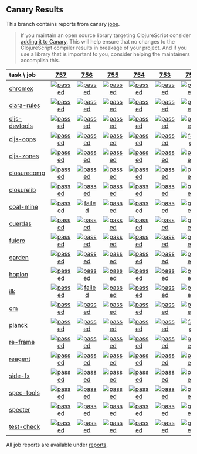 ## Canary Results

This branch contains reports from canary [jobs](https://github.com/cljs-oss/canary/tree/jobs).

> If you maintain an open source library targeting ClojureScript consider [adding it to Canary](https://github.com/cljs-oss/canary/tree/master#how-to-participate). This will help ensure that no changes to the ClojureScript compiler results in breakage of your project. And if you use a library that is important to you, consider helping the maintainers accomplish this.

[//]: # (begin_overview_table)

| task \ job | <a href="reports/2019/01/06/job-000757-1.10.505-d44a751" title="job #757 finished on 2019-01-06">757</a> | <a href="reports/2019/01/06/job-000756-1.10.505-a6ebc07" title="job #756 finished on 2019-01-06">756</a> | <a href="reports/2019/01/06/job-000755-1.10.504-731be5e" title="job #755 finished on 2019-01-06">755</a> | <a href="reports/2019/01/05/job-000754-1.10.504-731be5e" title="job #754 finished on 2019-01-05">754</a> | <a href="reports/2019/01/04/job-000753-1.10.505-eb9e4d8" title="job #753 finished on 2019-01-04">753</a> | <a href="reports/2019/01/04/job-000752-1.10.505-b94282a" title="job #752 finished on 2019-01-04">752</a> | <a href="reports/2019/01/04/job-000751-1.10.505-f58cc48" title="job #751 finished on 2019-01-04">751</a> | <a href="reports/2019/01/02/job-000750-1.10.503-e0d499c" title="job #750 finished on 2019-01-02">750</a> | <a href="reports/2019/01/01/job-000749-1.10.497-5a52244" title="job #749 finished on 2019-01-01">749</a> | <a href="reports/2018/12/31/job-000748-1.10.497-5a52244" title="job #748 finished on 2018-12-31">748</a> |
| :--- | :---: | :---: | :---: | :---: | :---: | :---: | :---: | :---: | :---: | :---: |
| [chromex](https://github.com/binaryage/chromex) | <a href="reports/2019/01/06/job-000757-1.10.505-d44a751#-chromex"><img title="passed" src="http://box.binaryage.com/s-passed.svg"><a> | <a href="reports/2019/01/06/job-000756-1.10.505-a6ebc07#-chromex"><img title="passed" src="http://box.binaryage.com/s-passed.svg"><a> | <a href="reports/2019/01/06/job-000755-1.10.504-731be5e#-chromex"><img title="passed" src="http://box.binaryage.com/s-passed.svg"><a> | <a href="reports/2019/01/05/job-000754-1.10.504-731be5e#-chromex"><img title="passed" src="http://box.binaryage.com/s-passed.svg"><a> | <a href="reports/2019/01/04/job-000753-1.10.505-eb9e4d8#-chromex"><img title="passed" src="http://box.binaryage.com/s-passed.svg"><a> | <a href="reports/2019/01/04/job-000752-1.10.505-b94282a#-chromex"><img title="passed" src="http://box.binaryage.com/s-passed.svg"><a> | <a href="reports/2019/01/04/job-000751-1.10.505-f58cc48#-chromex"><img title="failed" src="http://box.binaryage.com/s-failed.svg"><a> | <a href="reports/2019/01/02/job-000750-1.10.503-e0d499c#-chromex"><img title="passed" src="http://box.binaryage.com/s-passed.svg"><a> | <a href="reports/2019/01/01/job-000749-1.10.497-5a52244#-chromex"><img title="passed" src="http://box.binaryage.com/s-passed.svg"><a> | <a href="reports/2018/12/31/job-000748-1.10.497-5a52244#-chromex"><img title="passed" src="http://box.binaryage.com/s-passed.svg"><a> |
| [clara-rules](https://github.com/cerner/clara-rules) | <a href="reports/2019/01/06/job-000757-1.10.505-d44a751#-clara-rules"><img title="passed" src="http://box.binaryage.com/s-passed.svg"><a> | <a href="reports/2019/01/06/job-000756-1.10.505-a6ebc07#-clara-rules"><img title="passed" src="http://box.binaryage.com/s-passed.svg"><a> | <a href="reports/2019/01/06/job-000755-1.10.504-731be5e#-clara-rules"><img title="passed" src="http://box.binaryage.com/s-passed.svg"><a> | <a href="reports/2019/01/05/job-000754-1.10.504-731be5e#-clara-rules"><img title="passed" src="http://box.binaryage.com/s-passed.svg"><a> | <a href="reports/2019/01/04/job-000753-1.10.505-eb9e4d8#-clara-rules"><img title="passed" src="http://box.binaryage.com/s-passed.svg"><a> | <a href="reports/2019/01/04/job-000752-1.10.505-b94282a#-clara-rules"><img title="passed" src="http://box.binaryage.com/s-passed.svg"><a> | <a href="reports/2019/01/04/job-000751-1.10.505-f58cc48#-clara-rules"><img title="passed" src="http://box.binaryage.com/s-passed.svg"><a> | <a href="reports/2019/01/02/job-000750-1.10.503-e0d499c#-clara-rules"><img title="passed" src="http://box.binaryage.com/s-passed.svg"><a> | <a href="reports/2019/01/01/job-000749-1.10.497-5a52244#-clara-rules"><img title="passed" src="http://box.binaryage.com/s-passed.svg"><a> | <a href="reports/2018/12/31/job-000748-1.10.497-5a52244#-clara-rules"><img title="passed" src="http://box.binaryage.com/s-passed.svg"><a> |
| [cljs-devtools](https://github.com/binaryage/cljs-devtools) | <a href="reports/2019/01/06/job-000757-1.10.505-d44a751#-cljs-devtools"><img title="passed" src="http://box.binaryage.com/s-passed.svg"><a> | <a href="reports/2019/01/06/job-000756-1.10.505-a6ebc07#-cljs-devtools"><img title="passed" src="http://box.binaryage.com/s-passed.svg"><a> | <a href="reports/2019/01/06/job-000755-1.10.504-731be5e#-cljs-devtools"><img title="passed" src="http://box.binaryage.com/s-passed.svg"><a> | <a href="reports/2019/01/05/job-000754-1.10.504-731be5e#-cljs-devtools"><img title="passed" src="http://box.binaryage.com/s-passed.svg"><a> | <a href="reports/2019/01/04/job-000753-1.10.505-eb9e4d8#-cljs-devtools"><img title="passed" src="http://box.binaryage.com/s-passed.svg"><a> | <a href="reports/2019/01/04/job-000752-1.10.505-b94282a#-cljs-devtools"><img title="passed" src="http://box.binaryage.com/s-passed.svg"><a> | <a href="reports/2019/01/04/job-000751-1.10.505-f58cc48#-cljs-devtools"><img title="passed" src="http://box.binaryage.com/s-passed.svg"><a> | <a href="reports/2019/01/02/job-000750-1.10.503-e0d499c#-cljs-devtools"><img title="passed" src="http://box.binaryage.com/s-passed.svg"><a> | <a href="reports/2019/01/01/job-000749-1.10.497-5a52244#-cljs-devtools"><img title="passed" src="http://box.binaryage.com/s-passed.svg"><a> | <a href="reports/2018/12/31/job-000748-1.10.497-5a52244#-cljs-devtools"><img title="passed" src="http://box.binaryage.com/s-passed.svg"><a> |
| [cljs-oops](https://github.com/binaryage/cljs-oops) | <a href="reports/2019/01/06/job-000757-1.10.505-d44a751#-cljs-oops"><img title="passed" src="http://box.binaryage.com/s-passed.svg"><a> | <a href="reports/2019/01/06/job-000756-1.10.505-a6ebc07#-cljs-oops"><img title="passed" src="http://box.binaryage.com/s-passed.svg"><a> | <a href="reports/2019/01/06/job-000755-1.10.504-731be5e#-cljs-oops"><img title="passed" src="http://box.binaryage.com/s-passed.svg"><a> | <a href="reports/2019/01/05/job-000754-1.10.504-731be5e#-cljs-oops"><img title="passed" src="http://box.binaryage.com/s-passed.svg"><a> | <a href="reports/2019/01/04/job-000753-1.10.505-eb9e4d8#-cljs-oops"><img title="passed" src="http://box.binaryage.com/s-passed.svg"><a> | <a href="reports/2019/01/04/job-000752-1.10.505-b94282a#-cljs-oops"><img title="failed" src="http://box.binaryage.com/s-failed.svg"><a> | <a href="reports/2019/01/04/job-000751-1.10.505-f58cc48#-cljs-oops"><img title="passed" src="http://box.binaryage.com/s-passed.svg"><a> | <a href="reports/2019/01/02/job-000750-1.10.503-e0d499c#-cljs-oops"><img title="passed" src="http://box.binaryage.com/s-passed.svg"><a> | <a href="reports/2019/01/01/job-000749-1.10.497-5a52244#-cljs-oops"><img title="passed" src="http://box.binaryage.com/s-passed.svg"><a> | <a href="reports/2018/12/31/job-000748-1.10.497-5a52244#-cljs-oops"><img title="passed" src="http://box.binaryage.com/s-passed.svg"><a> |
| [cljs-zones](https://github.com/binaryage/cljs-zones) | <a href="reports/2019/01/06/job-000757-1.10.505-d44a751#-cljs-zones"><img title="passed" src="http://box.binaryage.com/s-passed.svg"><a> | <a href="reports/2019/01/06/job-000756-1.10.505-a6ebc07#-cljs-zones"><img title="passed" src="http://box.binaryage.com/s-passed.svg"><a> | <a href="reports/2019/01/06/job-000755-1.10.504-731be5e#-cljs-zones"><img title="passed" src="http://box.binaryage.com/s-passed.svg"><a> | <a href="reports/2019/01/05/job-000754-1.10.504-731be5e#-cljs-zones"><img title="passed" src="http://box.binaryage.com/s-passed.svg"><a> | <a href="reports/2019/01/04/job-000753-1.10.505-eb9e4d8#-cljs-zones"><img title="passed" src="http://box.binaryage.com/s-passed.svg"><a> | <a href="reports/2019/01/04/job-000752-1.10.505-b94282a#-cljs-zones"><img title="passed" src="http://box.binaryage.com/s-passed.svg"><a> | <a href="reports/2019/01/04/job-000751-1.10.505-f58cc48#-cljs-zones"><img title="passed" src="http://box.binaryage.com/s-passed.svg"><a> | <a href="reports/2019/01/02/job-000750-1.10.503-e0d499c#-cljs-zones"><img title="passed" src="http://box.binaryage.com/s-passed.svg"><a> | <a href="reports/2019/01/01/job-000749-1.10.497-5a52244#-cljs-zones"><img title="passed" src="http://box.binaryage.com/s-passed.svg"><a> | <a href="reports/2018/12/31/job-000748-1.10.497-5a52244#-cljs-zones"><img title="passed" src="http://box.binaryage.com/s-passed.svg"><a> |
| [closurecomp](https://github.com/mfikes/closurecomp) | <a href="reports/2019/01/06/job-000757-1.10.505-d44a751#-closurecomp"><img title="passed" src="http://box.binaryage.com/s-passed.svg"><a> | <a href="reports/2019/01/06/job-000756-1.10.505-a6ebc07#-closurecomp"><img title="passed" src="http://box.binaryage.com/s-passed.svg"><a> | <a href="reports/2019/01/06/job-000755-1.10.504-731be5e#-closurecomp"><img title="passed" src="http://box.binaryage.com/s-passed.svg"><a> | <a href="reports/2019/01/05/job-000754-1.10.504-731be5e#-closurecomp"><img title="passed" src="http://box.binaryage.com/s-passed.svg"><a> | <a href="reports/2019/01/04/job-000753-1.10.505-eb9e4d8#-closurecomp"><img title="passed" src="http://box.binaryage.com/s-passed.svg"><a> | <a href="reports/2019/01/04/job-000752-1.10.505-b94282a#-closurecomp"><img title="passed" src="http://box.binaryage.com/s-passed.svg"><a> | <a href="reports/2019/01/04/job-000751-1.10.505-f58cc48#-closurecomp"><img title="passed" src="http://box.binaryage.com/s-passed.svg"><a> | <a href="reports/2019/01/02/job-000750-1.10.503-e0d499c#-closurecomp"><img title="passed" src="http://box.binaryage.com/s-passed.svg"><a> | <a href="reports/2019/01/01/job-000749-1.10.497-5a52244#-closurecomp"><img title="passed" src="http://box.binaryage.com/s-passed.svg"><a> | <a href="reports/2018/12/31/job-000748-1.10.497-5a52244#-closurecomp"><img title="passed" src="http://box.binaryage.com/s-passed.svg"><a> |
| [closurelib](https://github.com/mfikes/closurelib) | <a href="reports/2019/01/06/job-000757-1.10.505-d44a751#-closurelib"><img title="passed" src="http://box.binaryage.com/s-passed.svg"><a> | <a href="reports/2019/01/06/job-000756-1.10.505-a6ebc07#-closurelib"><img title="passed" src="http://box.binaryage.com/s-passed.svg"><a> | <a href="reports/2019/01/06/job-000755-1.10.504-731be5e#-closurelib"><img title="passed" src="http://box.binaryage.com/s-passed.svg"><a> | <a href="reports/2019/01/05/job-000754-1.10.504-731be5e#-closurelib"><img title="passed" src="http://box.binaryage.com/s-passed.svg"><a> | <a href="reports/2019/01/04/job-000753-1.10.505-eb9e4d8#-closurelib"><img title="passed" src="http://box.binaryage.com/s-passed.svg"><a> | <a href="reports/2019/01/04/job-000752-1.10.505-b94282a#-closurelib"><img title="passed" src="http://box.binaryage.com/s-passed.svg"><a> | <a href="reports/2019/01/04/job-000751-1.10.505-f58cc48#-closurelib"><img title="passed" src="http://box.binaryage.com/s-passed.svg"><a> | <a href="reports/2019/01/02/job-000750-1.10.503-e0d499c#-closurelib"><img title="passed" src="http://box.binaryage.com/s-passed.svg"><a> | <a href="reports/2019/01/01/job-000749-1.10.497-5a52244#-closurelib"><img title="passed" src="http://box.binaryage.com/s-passed.svg"><a> | <a href="reports/2018/12/31/job-000748-1.10.497-5a52244#-closurelib"><img title="passed" src="http://box.binaryage.com/s-passed.svg"><a> |
| [coal-mine](https://github.com/mfikes/coal-mine) | <a href="reports/2019/01/06/job-000757-1.10.505-d44a751#-coal-mine"><img title="passed" src="http://box.binaryage.com/s-passed.svg"><a> | <a href="reports/2019/01/06/job-000756-1.10.505-a6ebc07#-coal-mine"><img title="failed" src="http://box.binaryage.com/s-failed.svg"><a> | <a href="reports/2019/01/06/job-000755-1.10.504-731be5e#-coal-mine"><img title="passed" src="http://box.binaryage.com/s-passed.svg"><a> | <a href="reports/2019/01/05/job-000754-1.10.504-731be5e#-coal-mine"><img title="passed" src="http://box.binaryage.com/s-passed.svg"><a> | <a href="reports/2019/01/04/job-000753-1.10.505-eb9e4d8#-coal-mine"><img title="passed" src="http://box.binaryage.com/s-passed.svg"><a> | <a href="reports/2019/01/04/job-000752-1.10.505-b94282a#-coal-mine"><img title="passed" src="http://box.binaryage.com/s-passed.svg"><a> | <a href="reports/2019/01/04/job-000751-1.10.505-f58cc48#-coal-mine"><img title="passed" src="http://box.binaryage.com/s-passed.svg"><a> | <a href="reports/2019/01/02/job-000750-1.10.503-e0d499c#-coal-mine"><img title="passed" src="http://box.binaryage.com/s-passed.svg"><a> | <a href="reports/2019/01/01/job-000749-1.10.497-5a52244#-coal-mine"><img title="passed" src="http://box.binaryage.com/s-passed.svg"><a> | <a href="reports/2018/12/31/job-000748-1.10.497-5a52244#-coal-mine"><img title="passed" src="http://box.binaryage.com/s-passed.svg"><a> |
| [cuerdas](https://github.com/funcool/cuerdas) | <a href="reports/2019/01/06/job-000757-1.10.505-d44a751#-cuerdas"><img title="passed" src="http://box.binaryage.com/s-passed.svg"><a> | <a href="reports/2019/01/06/job-000756-1.10.505-a6ebc07#-cuerdas"><img title="passed" src="http://box.binaryage.com/s-passed.svg"><a> | <a href="reports/2019/01/06/job-000755-1.10.504-731be5e#-cuerdas"><img title="passed" src="http://box.binaryage.com/s-passed.svg"><a> | <a href="reports/2019/01/05/job-000754-1.10.504-731be5e#-cuerdas"><img title="passed" src="http://box.binaryage.com/s-passed.svg"><a> | <a href="reports/2019/01/04/job-000753-1.10.505-eb9e4d8#-cuerdas"><img title="passed" src="http://box.binaryage.com/s-passed.svg"><a> | <a href="reports/2019/01/04/job-000752-1.10.505-b94282a#-cuerdas"><img title="passed" src="http://box.binaryage.com/s-passed.svg"><a> | <a href="reports/2019/01/04/job-000751-1.10.505-f58cc48#-cuerdas"><img title="passed" src="http://box.binaryage.com/s-passed.svg"><a> | <a href="reports/2019/01/02/job-000750-1.10.503-e0d499c#-cuerdas"><img title="passed" src="http://box.binaryage.com/s-passed.svg"><a> | <a href="reports/2019/01/01/job-000749-1.10.497-5a52244#-cuerdas"><img title="passed" src="http://box.binaryage.com/s-passed.svg"><a> | <a href="reports/2018/12/31/job-000748-1.10.497-5a52244#-cuerdas"><img title="passed" src="http://box.binaryage.com/s-passed.svg"><a> |
| [fulcro](https://github.com/fulcrologic/fulcro) | <a href="reports/2019/01/06/job-000757-1.10.505-d44a751#-fulcro"><img title="passed" src="http://box.binaryage.com/s-passed.svg"><a> | <a href="reports/2019/01/06/job-000756-1.10.505-a6ebc07#-fulcro"><img title="passed" src="http://box.binaryage.com/s-passed.svg"><a> | <a href="reports/2019/01/06/job-000755-1.10.504-731be5e#-fulcro"><img title="passed" src="http://box.binaryage.com/s-passed.svg"><a> | <a href="reports/2019/01/05/job-000754-1.10.504-731be5e#-fulcro"><img title="passed" src="http://box.binaryage.com/s-passed.svg"><a> | <a href="reports/2019/01/04/job-000753-1.10.505-eb9e4d8#-fulcro"><img title="passed" src="http://box.binaryage.com/s-passed.svg"><a> | <a href="reports/2019/01/04/job-000752-1.10.505-b94282a#-fulcro"><img title="passed" src="http://box.binaryage.com/s-passed.svg"><a> | <a href="reports/2019/01/04/job-000751-1.10.505-f58cc48#-fulcro"><img title="passed" src="http://box.binaryage.com/s-passed.svg"><a> | <a href="reports/2019/01/02/job-000750-1.10.503-e0d499c#-fulcro"><img title="passed" src="http://box.binaryage.com/s-passed.svg"><a> | <a href="reports/2019/01/01/job-000749-1.10.497-5a52244#-fulcro"><img title="passed" src="http://box.binaryage.com/s-passed.svg"><a> | <a href="reports/2018/12/31/job-000748-1.10.497-5a52244#-fulcro"><img title="passed" src="http://box.binaryage.com/s-passed.svg"><a> |
| [garden](https://github.com/noprompt/garden) | <a href="reports/2019/01/06/job-000757-1.10.505-d44a751#-garden"><img title="passed" src="http://box.binaryage.com/s-passed.svg"><a> | <a href="reports/2019/01/06/job-000756-1.10.505-a6ebc07#-garden"><img title="passed" src="http://box.binaryage.com/s-passed.svg"><a> | <a href="reports/2019/01/06/job-000755-1.10.504-731be5e#-garden"><img title="passed" src="http://box.binaryage.com/s-passed.svg"><a> | <a href="reports/2019/01/05/job-000754-1.10.504-731be5e#-garden"><img title="passed" src="http://box.binaryage.com/s-passed.svg"><a> | <a href="reports/2019/01/04/job-000753-1.10.505-eb9e4d8#-garden"><img title="passed" src="http://box.binaryage.com/s-passed.svg"><a> | <a href="reports/2019/01/04/job-000752-1.10.505-b94282a#-garden"><img title="passed" src="http://box.binaryage.com/s-passed.svg"><a> | <a href="reports/2019/01/04/job-000751-1.10.505-f58cc48#-garden"><img title="passed" src="http://box.binaryage.com/s-passed.svg"><a> | <a href="reports/2019/01/02/job-000750-1.10.503-e0d499c#-garden"><img title="passed" src="http://box.binaryage.com/s-passed.svg"><a> | <a href="reports/2019/01/01/job-000749-1.10.497-5a52244#-garden"><img title="passed" src="http://box.binaryage.com/s-passed.svg"><a> | <a href="reports/2018/12/31/job-000748-1.10.497-5a52244#-garden"><img title="passed" src="http://box.binaryage.com/s-passed.svg"><a> |
| [hoplon](https://github.com/hoplon/hoplon) | <a href="reports/2019/01/06/job-000757-1.10.505-d44a751#-hoplon"><img title="passed" src="http://box.binaryage.com/s-passed.svg"><a> | <a href="reports/2019/01/06/job-000756-1.10.505-a6ebc07#-hoplon"><img title="passed" src="http://box.binaryage.com/s-passed.svg"><a> | <a href="reports/2019/01/06/job-000755-1.10.504-731be5e#-hoplon"><img title="passed" src="http://box.binaryage.com/s-passed.svg"><a> | <a href="reports/2019/01/05/job-000754-1.10.504-731be5e#-hoplon"><img title="passed" src="http://box.binaryage.com/s-passed.svg"><a> | <a href="reports/2019/01/04/job-000753-1.10.505-eb9e4d8#-hoplon"><img title="passed" src="http://box.binaryage.com/s-passed.svg"><a> | <a href="reports/2019/01/04/job-000752-1.10.505-b94282a#-hoplon"><img title="passed" src="http://box.binaryage.com/s-passed.svg"><a> | <a href="reports/2019/01/04/job-000751-1.10.505-f58cc48#-hoplon"><img title="passed" src="http://box.binaryage.com/s-passed.svg"><a> | <a href="reports/2019/01/02/job-000750-1.10.503-e0d499c#-hoplon"><img title="passed" src="http://box.binaryage.com/s-passed.svg"><a> | <a href="reports/2019/01/01/job-000749-1.10.497-5a52244#-hoplon"><img title="passed" src="http://box.binaryage.com/s-passed.svg"><a> | <a href="reports/2018/12/31/job-000748-1.10.497-5a52244#-hoplon"><img title="passed" src="http://box.binaryage.com/s-passed.svg"><a> |
| [ilk](https://github.com/mfikes/ilk) | <a href="reports/2019/01/06/job-000757-1.10.505-d44a751#-ilk"><img title="passed" src="http://box.binaryage.com/s-passed.svg"><a> | <a href="reports/2019/01/06/job-000756-1.10.505-a6ebc07#-ilk"><img title="failed" src="http://box.binaryage.com/s-failed.svg"><a> | <a href="reports/2019/01/06/job-000755-1.10.504-731be5e#-ilk"><img title="passed" src="http://box.binaryage.com/s-passed.svg"><a> | <a href="reports/2019/01/05/job-000754-1.10.504-731be5e#-ilk"><img title="passed" src="http://box.binaryage.com/s-passed.svg"><a> | <a href="reports/2019/01/04/job-000753-1.10.505-eb9e4d8#-ilk"><img title="passed" src="http://box.binaryage.com/s-passed.svg"><a> | <a href="reports/2019/01/04/job-000752-1.10.505-b94282a#-ilk"><img title="passed" src="http://box.binaryage.com/s-passed.svg"><a> | <a href="reports/2019/01/04/job-000751-1.10.505-f58cc48#-ilk"><img title="passed" src="http://box.binaryage.com/s-passed.svg"><a> | <a href="reports/2019/01/02/job-000750-1.10.503-e0d499c#-ilk"><img title="passed" src="http://box.binaryage.com/s-passed.svg"><a> | <a href="reports/2019/01/01/job-000749-1.10.497-5a52244#-ilk"><img title="passed" src="http://box.binaryage.com/s-passed.svg"><a> | <a href="reports/2018/12/31/job-000748-1.10.497-5a52244#-ilk"><img title="passed" src="http://box.binaryage.com/s-passed.svg"><a> |
| [om](https://github.com/omcljs/om) | <a href="reports/2019/01/06/job-000757-1.10.505-d44a751#-om"><img title="passed" src="http://box.binaryage.com/s-passed.svg"><a> | <a href="reports/2019/01/06/job-000756-1.10.505-a6ebc07#-om"><img title="passed" src="http://box.binaryage.com/s-passed.svg"><a> | <a href="reports/2019/01/06/job-000755-1.10.504-731be5e#-om"><img title="passed" src="http://box.binaryage.com/s-passed.svg"><a> | <a href="reports/2019/01/05/job-000754-1.10.504-731be5e#-om"><img title="passed" src="http://box.binaryage.com/s-passed.svg"><a> | <a href="reports/2019/01/04/job-000753-1.10.505-eb9e4d8#-om"><img title="passed" src="http://box.binaryage.com/s-passed.svg"><a> | <a href="reports/2019/01/04/job-000752-1.10.505-b94282a#-om"><img title="passed" src="http://box.binaryage.com/s-passed.svg"><a> | <a href="reports/2019/01/04/job-000751-1.10.505-f58cc48#-om"><img title="passed" src="http://box.binaryage.com/s-passed.svg"><a> | <a href="reports/2019/01/02/job-000750-1.10.503-e0d499c#-om"><img title="passed" src="http://box.binaryage.com/s-passed.svg"><a> | <a href="reports/2019/01/01/job-000749-1.10.497-5a52244#-om"><img title="passed" src="http://box.binaryage.com/s-passed.svg"><a> | <a href="reports/2018/12/31/job-000748-1.10.497-5a52244#-om"><img title="passed" src="http://box.binaryage.com/s-passed.svg"><a> |
| [planck](https://github.com/planck-repl/planck) | <a href="reports/2019/01/06/job-000757-1.10.505-d44a751#-planck"><img title="passed" src="http://box.binaryage.com/s-passed.svg"><a> | <a href="reports/2019/01/06/job-000756-1.10.505-a6ebc07#-planck"><img title="passed" src="http://box.binaryage.com/s-passed.svg"><a> | <a href="reports/2019/01/06/job-000755-1.10.504-731be5e#-planck"><img title="passed" src="http://box.binaryage.com/s-passed.svg"><a> | <a href="reports/2019/01/05/job-000754-1.10.504-731be5e#-planck"><img title="passed" src="http://box.binaryage.com/s-passed.svg"><a> | <a href="reports/2019/01/04/job-000753-1.10.505-eb9e4d8#-planck"><img title="passed" src="http://box.binaryage.com/s-passed.svg"><a> | <a href="reports/2019/01/04/job-000752-1.10.505-b94282a#-planck"><img title="failed" src="http://box.binaryage.com/s-failed.svg"><a> | <a href="reports/2019/01/04/job-000751-1.10.505-f58cc48#-planck"><img title="passed" src="http://box.binaryage.com/s-passed.svg"><a> | <a href="reports/2019/01/02/job-000750-1.10.503-e0d499c#-planck"><img title="passed" src="http://box.binaryage.com/s-passed.svg"><a> | <a href="reports/2019/01/01/job-000749-1.10.497-5a52244#-planck"><img title="passed" src="http://box.binaryage.com/s-passed.svg"><a> | <a href="reports/2018/12/31/job-000748-1.10.497-5a52244#-planck"><img title="passed" src="http://box.binaryage.com/s-passed.svg"><a> |
| [re-frame](https://github.com/Day8/re-frame) | <a href="reports/2019/01/06/job-000757-1.10.505-d44a751#-re-frame"><img title="passed" src="http://box.binaryage.com/s-passed.svg"><a> | <a href="reports/2019/01/06/job-000756-1.10.505-a6ebc07#-re-frame"><img title="passed" src="http://box.binaryage.com/s-passed.svg"><a> | <a href="reports/2019/01/06/job-000755-1.10.504-731be5e#-re-frame"><img title="passed" src="http://box.binaryage.com/s-passed.svg"><a> | <a href="reports/2019/01/05/job-000754-1.10.504-731be5e#-re-frame"><img title="passed" src="http://box.binaryage.com/s-passed.svg"><a> | <a href="reports/2019/01/04/job-000753-1.10.505-eb9e4d8#-re-frame"><img title="passed" src="http://box.binaryage.com/s-passed.svg"><a> | <a href="reports/2019/01/04/job-000752-1.10.505-b94282a#-re-frame"><img title="passed" src="http://box.binaryage.com/s-passed.svg"><a> | <a href="reports/2019/01/04/job-000751-1.10.505-f58cc48#-re-frame"><img title="passed" src="http://box.binaryage.com/s-passed.svg"><a> | <a href="reports/2019/01/02/job-000750-1.10.503-e0d499c#-re-frame"><img title="passed" src="http://box.binaryage.com/s-passed.svg"><a> | <a href="reports/2019/01/01/job-000749-1.10.497-5a52244#-re-frame"><img title="passed" src="http://box.binaryage.com/s-passed.svg"><a> | <a href="reports/2018/12/31/job-000748-1.10.497-5a52244#-re-frame"><img title="passed" src="http://box.binaryage.com/s-passed.svg"><a> |
| [reagent](https://github.com/reagent-project/reagent) | <a href="reports/2019/01/06/job-000757-1.10.505-d44a751#-reagent"><img title="passed" src="http://box.binaryage.com/s-passed.svg"><a> | <a href="reports/2019/01/06/job-000756-1.10.505-a6ebc07#-reagent"><img title="passed" src="http://box.binaryage.com/s-passed.svg"><a> | <a href="reports/2019/01/06/job-000755-1.10.504-731be5e#-reagent"><img title="passed" src="http://box.binaryage.com/s-passed.svg"><a> | <a href="reports/2019/01/05/job-000754-1.10.504-731be5e#-reagent"><img title="passed" src="http://box.binaryage.com/s-passed.svg"><a> | <a href="reports/2019/01/04/job-000753-1.10.505-eb9e4d8#-reagent"><img title="passed" src="http://box.binaryage.com/s-passed.svg"><a> | <a href="reports/2019/01/04/job-000752-1.10.505-b94282a#-reagent"><img title="passed" src="http://box.binaryage.com/s-passed.svg"><a> | <a href="reports/2019/01/04/job-000751-1.10.505-f58cc48#-reagent"><img title="passed" src="http://box.binaryage.com/s-passed.svg"><a> | <a href="reports/2019/01/02/job-000750-1.10.503-e0d499c#-reagent"><img title="passed" src="http://box.binaryage.com/s-passed.svg"><a> | <a href="reports/2019/01/01/job-000749-1.10.497-5a52244#-reagent"><img title="passed" src="http://box.binaryage.com/s-passed.svg"><a> | <a href="reports/2018/12/31/job-000748-1.10.497-5a52244#-reagent"><img title="passed" src="http://box.binaryage.com/s-passed.svg"><a> |
| [side-fx](https://github.com/cljsrn/side-fx) | <a href="reports/2019/01/06/job-000757-1.10.505-d44a751#-side-fx"><img title="passed" src="http://box.binaryage.com/s-passed.svg"><a> | <a href="reports/2019/01/06/job-000756-1.10.505-a6ebc07#-side-fx"><img title="passed" src="http://box.binaryage.com/s-passed.svg"><a> | <a href="reports/2019/01/06/job-000755-1.10.504-731be5e#-side-fx"><img title="passed" src="http://box.binaryage.com/s-passed.svg"><a> | <a href="reports/2019/01/05/job-000754-1.10.504-731be5e#-side-fx"><img title="passed" src="http://box.binaryage.com/s-passed.svg"><a> | <a href="reports/2019/01/04/job-000753-1.10.505-eb9e4d8#-side-fx"><img title="passed" src="http://box.binaryage.com/s-passed.svg"><a> | <a href="reports/2019/01/04/job-000752-1.10.505-b94282a#-side-fx"><img title="passed" src="http://box.binaryage.com/s-passed.svg"><a> | <a href="reports/2019/01/04/job-000751-1.10.505-f58cc48#-side-fx"><img title="passed" src="http://box.binaryage.com/s-passed.svg"><a> | <a href="reports/2019/01/02/job-000750-1.10.503-e0d499c#-side-fx"><img title="passed" src="http://box.binaryage.com/s-passed.svg"><a> | <a href="reports/2019/01/01/job-000749-1.10.497-5a52244#-side-fx"><img title="passed" src="http://box.binaryage.com/s-passed.svg"><a> | <a href="reports/2018/12/31/job-000748-1.10.497-5a52244#-side-fx"><img title="passed" src="http://box.binaryage.com/s-passed.svg"><a> |
| [spec-tools](https://github.com/metosin/spec-tools) | <a href="reports/2019/01/06/job-000757-1.10.505-d44a751#-spec-tools"><img title="passed" src="http://box.binaryage.com/s-passed.svg"><a> | <a href="reports/2019/01/06/job-000756-1.10.505-a6ebc07#-spec-tools"><img title="passed" src="http://box.binaryage.com/s-passed.svg"><a> | <a href="reports/2019/01/06/job-000755-1.10.504-731be5e#-spec-tools"><img title="passed" src="http://box.binaryage.com/s-passed.svg"><a> | <a href="reports/2019/01/05/job-000754-1.10.504-731be5e#-spec-tools"><img title="passed" src="http://box.binaryage.com/s-passed.svg"><a> | <a href="reports/2019/01/04/job-000753-1.10.505-eb9e4d8#-spec-tools"><img title="passed" src="http://box.binaryage.com/s-passed.svg"><a> | <a href="reports/2019/01/04/job-000752-1.10.505-b94282a#-spec-tools"><img title="passed" src="http://box.binaryage.com/s-passed.svg"><a> | <a href="reports/2019/01/04/job-000751-1.10.505-f58cc48#-spec-tools"><img title="passed" src="http://box.binaryage.com/s-passed.svg"><a> | <a href="reports/2019/01/02/job-000750-1.10.503-e0d499c#-spec-tools"><img title="passed" src="http://box.binaryage.com/s-passed.svg"><a> | <a href="reports/2019/01/01/job-000749-1.10.497-5a52244#-spec-tools"><img title="passed" src="http://box.binaryage.com/s-passed.svg"><a> | <a href="reports/2018/12/31/job-000748-1.10.497-5a52244#-spec-tools"><img title="passed" src="http://box.binaryage.com/s-passed.svg"><a> |
| [specter](https://github.com/nathanmarz/specter) | <a href="reports/2019/01/06/job-000757-1.10.505-d44a751#-specter"><img title="passed" src="http://box.binaryage.com/s-passed.svg"><a> | <a href="reports/2019/01/06/job-000756-1.10.505-a6ebc07#-specter"><img title="passed" src="http://box.binaryage.com/s-passed.svg"><a> | <a href="reports/2019/01/06/job-000755-1.10.504-731be5e#-specter"><img title="passed" src="http://box.binaryage.com/s-passed.svg"><a> | <a href="reports/2019/01/05/job-000754-1.10.504-731be5e#-specter"><img title="passed" src="http://box.binaryage.com/s-passed.svg"><a> | <a href="reports/2019/01/04/job-000753-1.10.505-eb9e4d8#-specter"><img title="passed" src="http://box.binaryage.com/s-passed.svg"><a> | <a href="reports/2019/01/04/job-000752-1.10.505-b94282a#-specter"><img title="passed" src="http://box.binaryage.com/s-passed.svg"><a> | <a href="reports/2019/01/04/job-000751-1.10.505-f58cc48#-specter"><img title="passed" src="http://box.binaryage.com/s-passed.svg"><a> | <a href="reports/2019/01/02/job-000750-1.10.503-e0d499c#-specter"><img title="passed" src="http://box.binaryage.com/s-passed.svg"><a> | <a href="reports/2019/01/01/job-000749-1.10.497-5a52244#-specter"><img title="passed" src="http://box.binaryage.com/s-passed.svg"><a> | <a href="reports/2018/12/31/job-000748-1.10.497-5a52244#-specter"><img title="passed" src="http://box.binaryage.com/s-passed.svg"><a> |
| [test-check](https://github.com/clojure/test.check) | <a href="reports/2019/01/06/job-000757-1.10.505-d44a751#-test-check"><img title="passed" src="http://box.binaryage.com/s-passed.svg"><a> | <a href="reports/2019/01/06/job-000756-1.10.505-a6ebc07#-test-check"><img title="passed" src="http://box.binaryage.com/s-passed.svg"><a> | <a href="reports/2019/01/06/job-000755-1.10.504-731be5e#-test-check"><img title="passed" src="http://box.binaryage.com/s-passed.svg"><a> | <a href="reports/2019/01/05/job-000754-1.10.504-731be5e#-test-check"><img title="passed" src="http://box.binaryage.com/s-passed.svg"><a> | <a href="reports/2019/01/04/job-000753-1.10.505-eb9e4d8#-test-check"><img title="passed" src="http://box.binaryage.com/s-passed.svg"><a> | <a href="reports/2019/01/04/job-000752-1.10.505-b94282a#-test-check"><img title="passed" src="http://box.binaryage.com/s-passed.svg"><a> | <a href="reports/2019/01/04/job-000751-1.10.505-f58cc48#-test-check"><img title="passed" src="http://box.binaryage.com/s-passed.svg"><a> | <a href="reports/2019/01/02/job-000750-1.10.503-e0d499c#-test-check"><img title="passed" src="http://box.binaryage.com/s-passed.svg"><a> | <a href="reports/2019/01/01/job-000749-1.10.497-5a52244#-test-check"><img title="passed" src="http://box.binaryage.com/s-passed.svg"><a> | <a href="reports/2018/12/31/job-000748-1.10.497-5a52244#-test-check"><img title="passed" src="http://box.binaryage.com/s-passed.svg"><a> |

[//]: # (end_overview_table)

All job reports are available under [reports](reports).
